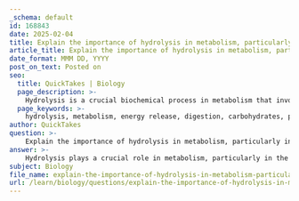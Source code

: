 ```yaml
---
_schema: default
id: 168843
date: 2025-02-04
title: Explain the importance of hydrolysis in metabolism, particularly in energy release.
article_title: Explain the importance of hydrolysis in metabolism, particularly in energy release.
date_format: MMM DD, YYYY
post_on_text: Posted on
seo:
  title: QuickTakes | Biology
  page_description: >-
    Hydrolysis is a crucial biochemical process in metabolism that involves the breakdown of macromolecules through the addition of water, releasing energy and facilitating the absorption of nutrients essential for cellular functions.
  page_keywords: >-
    hydrolysis, metabolism, energy release, digestion, carbohydrates, proteins, lipids, ATP hydrolysis, nutrient absorption, biochemical processes
author: QuickTakes
question: >-
    Explain the importance of hydrolysis in metabolism, particularly in energy release.
answer: >-
    Hydrolysis plays a crucial role in metabolism, particularly in the release of energy from macromolecules. It is a chemical reaction that involves the breakdown of compounds through the addition of water, which is essential for the digestion of complex molecules such as carbohydrates, proteins, and lipids into their simpler, absorbable forms.\n\n### Importance of Hydrolysis in Metabolism\n\n1. **Digestion of Carbohydrates**: \n   - Hydrolysis is vital for breaking down polysaccharides into monosaccharides. For example, starch is hydrolyzed by the enzyme amylase into maltose, which is further hydrolyzed into glucose by maltase. The general reaction for the hydrolysis of maltose can be represented as:\n   $$\n   \text{Maltose} + \text{Water} \xrightarrow{\text{Maltase}} 2 \text{Glucose}\n   $$\n   This glucose can then be utilized by the body for energy.\n\n2. **Energy Release**:\n   - The hydrolysis of ATP (adenosine triphosphate) is a key process in energy metabolism. ATP hydrolysis releases energy that is used for various cellular functions, including active transport and muscle contraction. The reaction can be represented as:\n   $$\n   \text{ATP} + \text{H}_2\text{O} \rightarrow \text{ADP} + \text{P}_i + \text{Energy}\n   $$\n   This energy is crucial for maintaining cellular functions and driving metabolic processes.\n\n3. **Protein and Lipid Digestion**:\n   - Hydrolysis is also essential for the digestion of proteins and lipids. Proteins are broken down into amino acids by proteolytic enzymes, while triglycerides are hydrolyzed into glycerol and fatty acids by lipases. For triglycerides, the hydrolysis can be summarized as:\n   $$\n   \text{Triglyceride} + 3 \text{Water} \xrightarrow{\text{Lipase}} \text{Glycerol} + 3 \text{Fatty Acids}\n   $$\n   These simpler molecules can then be absorbed and utilized for energy or as building blocks for new cellular structures.\n\n4. **Facilitating Nutrient Absorption**:\n   - The products of hydrolysis, such as glucose and amino acids, are absorbed through the epithelial cells of the small intestine. This process often involves co-transport mechanisms that rely on the sodium-potassium pump, which creates a concentration gradient necessary for the uptake of these nutrients.\n\n### Conclusion\n\nIn summary, hydrolysis is a fundamental biochemical process that enables the breakdown of complex macromolecules into simpler forms that can be absorbed and utilized by the body. This process is not only essential for digestion but also plays a critical role in energy release and overall metabolism. Understanding hydrolysis and its implications in metabolic pathways is crucial for comprehending how the body efficiently extracts and utilizes energy from food.
subject: Biology
file_name: explain-the-importance-of-hydrolysis-in-metabolism-particularly-in-energy-release.md
url: /learn/biology/questions/explain-the-importance-of-hydrolysis-in-metabolism-particularly-in-energy-release
---
```


&nbsp;